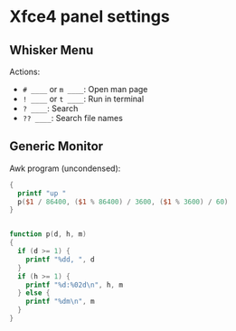 # Xfce4 panel settings

## Whisker Menu

Actions:

- `# ____` or `m ____`: Open man page
- `! ____` or `t ____`: Run in terminal
- `? ____`: Search
- `?? ____`: Search file names

## Generic Monitor

Awk program (uncondensed):

```awk
{
  printf "up "
  p($1 / 86400, ($1 % 86400) / 3600, ($1 % 3600) / 60)
}


function p(d, h, m)
{
  if (d >= 1) {
    printf "%dd, ", d
  }
  if (h >= 1) {
    printf "%d:%02d\n", h, m
  } else {
    printf "%dm\n", m
  }
}
```

